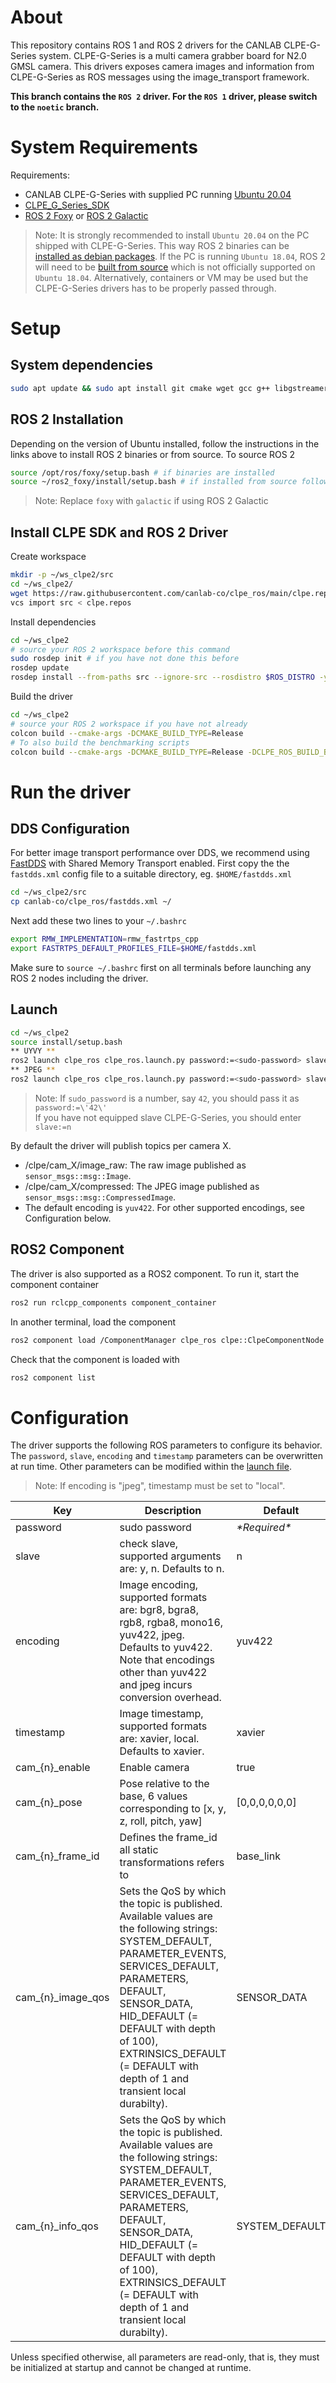 # About

This repository contains ROS 1 and ROS 2 drivers for the CANLAB CLPE-G-Series system.
CLPE-G-Series is a multi camera grabber board for N2.0 GMSL camera.
This drivers exposes camera images and information from CLPE-G-Series as ROS messages using the image_transport framework.

**This branch contains the `ROS 2` driver. For the `ROS 1` driver, please switch to the `noetic` branch.**

# System Requirements

Requirements:
  * CANLAB CLPE-G-Series with supplied PC running [Ubuntu 20.04](https://releases.ubuntu.com/20.04/)
  * [CLPE_G_Series_SDK](https://github.com/canlab-co/CLPE_G_CANLAB_SDK)
  * [ROS 2 Foxy](https://docs.ros.org/en/foxy/index.html) or [ROS 2 Galactic](https://docs.ros.org/en/galactic/index.html)

> Note: It is strongly recommended to install `Ubuntu 20.04` on the PC shipped with CLPE-G-Series. This way ROS 2 binaries can be [installed as debian packages](https://docs.ros.org/en/foxy/Installation/Ubuntu-Install-Debians.html). If the PC is running `Ubuntu 18.04`, ROS 2 will need to be [built from source](https://docs.ros.org/en/foxy/Installation/Ubuntu-Development-Setup.html) which is not officially supported on `Ubuntu 18.04`.
Alternatively, containers or VM may be used but the CLPE-G-Series drivers has to be properly passed through.


# Setup

## System dependencies
```bash
sudo apt update && sudo apt install git cmake wget gcc g++ libgstreamer-plugins-base1.0-dev python3-colcon* python3-rosdep python3-vcstool -y
```

## ROS 2 Installation
Depending on the version of Ubuntu installed, follow the instructions in the links above to install ROS 2 binaries or from source.
To source ROS 2
```bash
source /opt/ros/foxy/setup.bash # if binaries are installed
source ~/ros2_foxy/install/setup.bash # if installed from source following link above
```
> Note: Replace `foxy` with `galactic` if using ROS 2 Galactic

## Install CLPE SDK and ROS 2 Driver
Create workspace
```bash
mkdir -p ~/ws_clpe2/src
cd ~/ws_clpe2/
wget https://raw.githubusercontent.com/canlab-co/clpe_ros/main/clpe.repos
vcs import src < clpe.repos
```

Install dependencies

```bash
cd ~/ws_clpe2
# source your ROS 2 workspace before this command
sudo rosdep init # if you have not done this before
rosdep update
rosdep install --from-paths src --ignore-src --rosdistro $ROS_DISTRO -y
```

Build the driver

```bash
cd ~/ws_clpe2
# source your ROS 2 workspace if you have not already
colcon build --cmake-args -DCMAKE_BUILD_TYPE=Release
# To also build the benchmarking scripts
colcon build --cmake-args -DCMAKE_BUILD_TYPE=Release -DCLPE_ROS_BUILD_BENCHMARKS=On
```

# Run the driver

## DDS Configuration
For better image transport performance over DDS, we recommend using [FastDDS](https://github.com/eProsima/Fast-DDS) with Shared Memory Transport enabled.
First copy the the `fastdds.xml` config file to a suitable directory, eg. `$HOME/fastdds.xml`
```bash
cd ~/ws_clpe2/src
cp canlab-co/clpe_ros/fastdds.xml ~/
```

Next add these two lines to your `~/.bashrc`
```bash
export RMW_IMPLEMENTATION=rmw_fastrtps_cpp
export FASTRTPS_DEFAULT_PROFILES_FILE=$HOME/fastdds.xml
```

Make sure to `source ~/.bashrc` first on all terminals before launching any ROS 2 nodes including the driver.

## Launch

```bash
cd ~/ws_clpe2
source install/setup.bash
** UYVY **
ros2 launch clpe_ros clpe_ros.launch.py password:=<sudo-password> slave:=n encoding:=yuv422 timestamp:=xavier
** JPEG **
ros2 launch clpe_ros clpe_ros.launch.py password:=<sudo-password> slave:=n encoding:=jpeg timestamp:=local
```

> Note: If `sudo_password` is a number, say `42`, you should pass it as `password:=\'42\'`\
> If you have not equipped slave CLPE-G-Series, you should enter `slave:=n`

By default the driver will publish topics per camera X.
* /clpe/cam_X/image_raw: The raw image published as `sensor_msgs::msg::Image`.
* /clpe/cam_X/compressed: The JPEG image published as `sensor_msgs::msg::CompressedImage`.
* The default encoding is `yuv422`. For other supported encodings, see Configuration below.


## ROS2 Component

The driver is also supported as a ROS2 component. To run it, start the component container

```bash
ros2 run rclcpp_components component_container
```

In another terminal, load the component

```bash
ros2 component load /ComponentManager clpe_ros clpe::ClpeComponentNode -p password:=<password>
```

Check that the component is loaded with

```bash
ros2 component list
```

# Configuration

The driver supports the following ROS parameters to configure its behavior. The `password`, `slave`, `encoding` and `timestamp` parameters can be overwritten at run time. Other parameters can be modified within the [launch file](launch/clpe_ros.launch.py).
> Note: If encoding is "jpeg", timestamp must be set to "local".

| Key | Description | Default |
|-|-|-|
| password | sudo password | *\*Required\** |
| slave | check slave, supported arguments are: y, n. Defaults to n. | n |
| encoding | Image encoding, supported formats are: bgr8, bgra8, rgb8, rgba8, mono16, yuv422, jpeg. Defaults to yuv422. Note that encodings other than yuv422 and jpeg incurs conversion overhead. | yuv422 |
| timestamp | Image timestamp, supported formats are: xavier, local. Defaults to xavier. | xavier |
| cam_{n}_enable | Enable camera | true |
| cam_{n}_pose | Pose relative to the base, 6 values corresponding to [x, y, z, roll, pitch, yaw] | [0,0,0,0,0,0] |
| cam_{n}_frame_id | Defines the frame_id all static transformations refers to | base_link |
| cam_{n}_image_qos | Sets the QoS by which the topic is published. Available values are the following strings: SYSTEM_DEFAULT, PARAMETER_EVENTS, SERVICES_DEFAULT, PARAMETERS, DEFAULT, SENSOR_DATA, HID_DEFAULT (= DEFAULT with depth of 100), EXTRINSICS_DEFAULT (= DEFAULT with depth of 1 and transient local durabilty). | SENSOR_DATA |
| cam_{n}_info_qos | Sets the QoS by which the topic is published. Available values are the following strings: SYSTEM_DEFAULT, PARAMETER_EVENTS, SERVICES_DEFAULT, PARAMETERS, DEFAULT, SENSOR_DATA, HID_DEFAULT (= DEFAULT with depth of 100), EXTRINSICS_DEFAULT (= DEFAULT with depth of 1 and transient local durabilty). | SYSTEM_DEFAULT |

Unless specified otherwise, all parameters are read-only, that is, they must be initialized at startup and cannot be changed at runtime.
